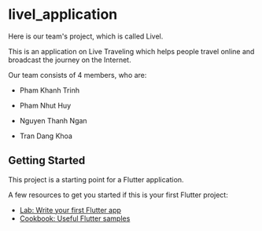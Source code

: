 # livel_application

Here is our team's project, which is called Livel.

This is an application on Live Traveling which helps people travel online and broadcast the journey on the Internet.

Our team consists of 4 members, who are:

- Pham Khanh Trinh

- Pham Nhut Huy

- Nguyen Thanh Ngan

- Tran Dang Khoa

## Getting Started

This project is a starting point for a Flutter application.

A few resources to get you started if this is your first Flutter project:

- [Lab: Write your first Flutter app](https://flutter.dev/docs/get-started/codelab)
- [Cookbook: Useful Flutter samples](https://flutter.dev/docs/cookbook)